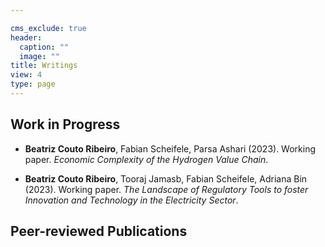 ```yaml
---

cms_exclude: true
header:
  caption: ""
  image: ""
title: Writings
view: 4
type: page
---
```


## **Work in Progress**

+ **Beatriz Couto Ribeiro**, Fabian Scheifele, Parsa Ashari (2023). Working paper. _Economic Complexity of the Hydrogen Value Chain_.

+ **Beatriz Couto Ribeiro**, Tooraj Jamasb, Fabian Scheifele, Adriana Bin (2023). Working paper. _The Landscape of Regulatory Tools to foster Innovation and Technology in the Electricity Sector_.

## **Peer-reviewed Publications**